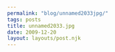 ```yaml
---
permalink: "blog/unnamed2033jpg/"
tags: posts
title: unnamed2033.jpg
date: 2009-12-20
layout: layouts/post.njk
---
```


